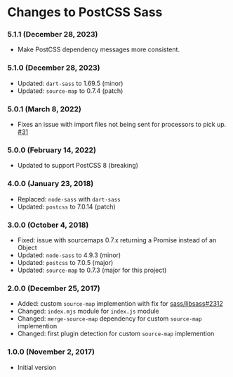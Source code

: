 # Changes to PostCSS Sass

### 5.1.1 (December 28, 2023)

- Make PostCSS dependency messages more consistent.

### 5.1.0 (December 28, 2023)

- Updated: `dart-sass` to 1.69.5 (minor)
- Updated: `source-map` to 0.7.4 (patch)

### 5.0.1 (March 8, 2022)

- Fixes an issue with import files not being sent for processors to pick up. [#31](https://github.com/csstools/postcss-sass/pull/31)

### 5.0.0 (February 14, 2022)

- Updated to support PostCSS 8 (breaking)

### 4.0.0 (January 23, 2018)

- Replaced: `node-sass` with `dart-sass`
- Updated: `postcss` to 7.0.14 (patch)

### 3.0.0 (October 4, 2018)

- Fixed: issue with sourcemaps 0.7.x returning a Promise instead of an Object
- Updated: `node-sass` to 4.9.3 (minor)
- Updated: `postcss` to 7.0.5 (major)
- Updated: `source-map` to 0.7.3 (major for this project)

### 2.0.0 (December 25, 2017)

- Added: custom `source-map` implemention with fix for
  [sass/libsass#2312](https://github.com/sass/libsass/issues/2312)
- Changed: `index.mjs` module for `index.js` module
- Changed: `merge-source-map` dependency for custom `source-map` implemention
- Changed: first plugin detection for custom `source-map` implemention

### 1.0.0 (November 2, 2017)

- Initial version
